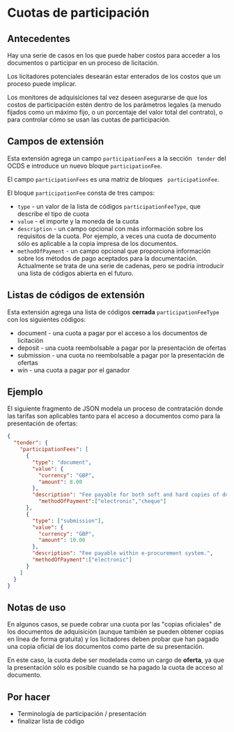 # Cuotas de participación

## Antecedentes

Hay una serie de casos en los que puede haber costos para acceder a los documentos o participar en un proceso de licitación.

Los licitadores potenciales desearán estar enterados de los costos que un proceso puede implicar.

Los monitores de adquisiciones tal vez deseen asegurarse de que los costos de participación estén dentro de los parámetros legales (a menudo fijados como un máximo fijo, o un porcentaje del valor total del contrato), o para controlar cómo se usan las cuotas de participación.

## Campos de extensión

Esta extensión agrega un campo `participationFees` a la sección ` tender` del OCDS e introduce un nuevo bloque `participationFee`.

El campo `participationFees` es una matriz de bloques ` participationFee`.

El bloque `participationFee` consta de tres campos:

- `type` - un valor de la lista de códigos `participationFeeType`, que describe el tipo de cuota
- `value` - el importe y la moneda de la cuota
- `description` - un campo opcional con más información sobre los requisitos de la cuota. Por ejemplo, a veces una cuota de documento sólo es aplicable a la copia impresa de los documentos.
- `methodOfPayment` - un campo opcional que proporciona información sobre los métodos de pago aceptados para la documentación. Actualmente se trata de una serie de cadenas, pero se podría introducir una lista de códigos abierta en el futuro.

## Listas de códigos de extensión

Esta extensión agrega una lista de códigos **cerrada** `participationFeeType` con los siguientes códigos:

- document - una cuota a pagar por el acceso a los documentos de licitación
- deposit - una cuota reembolsable a pagar por la presentación de ofertas
- submission - una cuota no reembolsable a pagar por la presentación de ofertas
- win - una cuota a pagar por el ganador

## Ejemplo

El siguiente fragmento de JSON modela un proceso de contratación donde las tarifas son aplicables tanto para el acceso a documentos como para la presentación de ofertas:

```JSON
{
  "tender": {
    "participationFees": [
      {
        "type": "document",
        "value": {
          "currency": "GBP",
          "amount": 8.00
        },
        "description": "Fee payable for both soft and hard copies of documents.",
          "methodOfPayment":["electronic","cheque"]
      },
      {
        "type": ["submission"],
        "value": {
          "currency": "GBP",
          "amount": 10.00
        },
        "description": "Fee payable within e-procurement system.",
        "methodOfPayment":["electronic"]
      }
    ]
  }
}
```

## Notas de uso

En algunos casos, se puede cobrar una cuota por las "copias oficiales" de los documentos de adquisición (aunque también se pueden obtener copias en línea de forma gratuita) y los licitadores deben probar que han pagado una copia oficial de los documentos como parte de su presentación.

En este caso, la cuota debe ser modelada como un cargo de **oferta**, ya que la presentación sólo es posible cuando se ha pagado la cuota de acceso al documento.

## Por hacer

- Terminología de participación / presentación
- finalizar lista de código
